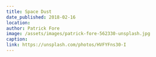 ```yaml
---
title: Space Dust
date_published: 2018-02-16
location: 
author: Patrick Fore
image: /assets/images/patrick-fore-562330-unsplash.jpg
caption: 
link: https://unsplash.com/photos/HVFYFns30-I
---
```

